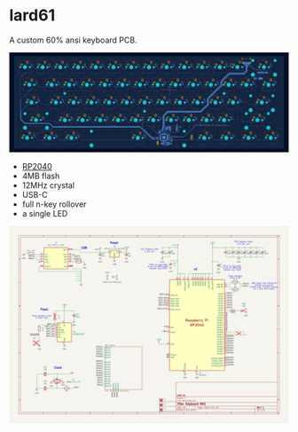 # lard61

A custom 60% ansi keyboard PCB.

![A screenshot of the PCB in KiCad](screenshots/pcb_bcu.png)

+ [RP2040](https://www.raspberrypi.com/documentation/microcontrollers/rp2040.html)
+ 4MB flash
+ 12MHz crystal
+ USB-C
+ full n-key rollover
+ a single LED

![Preview of the schematic in KiCad](screenshots/schematic_main.png)
